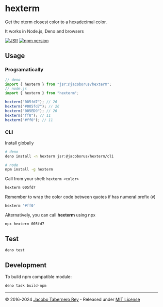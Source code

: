 # hexterm

Get the xterm closest color to a hexadecimal color.

It works in Node.js, Deno and browsers

[![JSR](https://jsr.io/badges/@jacoborus/hexterm)](https://jsr.io/@jacoborus/hexterm)
[![npm version](https://badge.fury.io/js/hexterm.svg)](https://www.npmjs.com/package/hexterm)

## Usage

### Programatically

```js
// deno
import { hexterm } from "jsr:@jacoborus/hexterm";
// node.js
import { hexterm } from "hexterm";

hexterm("005fd7"); // 26
hexterm("#005fd7"); // 26
hexterm("005ED9"); // 26
hexterm("ff0"); // 11
hexterm("#ff0"); // 11
```

### CLI

Install globally

```sh
# deno
deno install -n hexterm jsr:@jacoborus/hexterm/cli

# node
npm install -g hexterm
```

Call from your shell: `hexterm <color>`

```sh
hexterm 005fd7
```

Remember to wrap the color code between quotes if has numeral prefix (`#`)

```sh
hexterm '#ff0'
```

Alternatively, you can call **hexterm** using npx

```sh
npx hexterm 005fd7
```

## Test


```sh
deno test
```

## Development

To build npm compatible module:

```sh
deno task build-npm
```

---

© 2016-2024 [Jacobo Tabernero Rey](https://github.com/jacoborus) - Released under
[MIT License](https://raw.github.com/jacoborus/hexterm/master/LICENSE)
